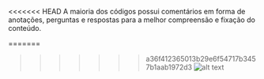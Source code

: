<<<<<<< HEAD
A maioria dos códigos possui comentários em forma de anotações, perguntas e respostas para a melhor compreensão e fixação do conteúdo.

=======
>>>>>>> a36f412365013b29e6f54717b3457b1aab1972d3
![alt text](https://cdn-images-1.medium.com/max/1600/1*7EUX9QIjq2x1JyFKcjhXsA.png)

